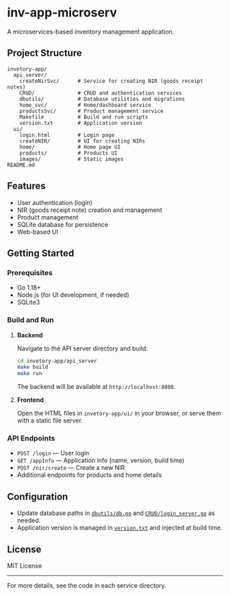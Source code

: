 # inv-app-microserv

A microservices-based inventory management application.

## Project Structure

```
invetory-app/
  api_server/
    createNirSvc/      # Service for creating NIR (goods receipt notes)
    CRUD/              # CRUD and authentication services
    dbutils/           # Database utilities and migrations
    home_svc/          # Home/dashboard service
    productsSvc/       # Product management service
    Makefile           # Build and run scripts
    version.txt        # Application version
  ui/
    login.html         # Login page
    createNIR/         # UI for creating NIRs
    home/              # Home page UI
    products/          # Products UI
    images/            # Static images
README.md
```

## Features

- User authentication (login)
- NIR (goods receipt note) creation and management
- Product management
- SQLite database for persistence
- Web-based UI

## Getting Started

### Prerequisites

- Go 1.18+
- Node.js (for UI development, if needed)
- SQLite3

### Build and Run

1. **Backend**

   Navigate to the API server directory and build:

   ```sh
   cd invetory-app/api_server
   make build
   make run
   ```

   The backend will be available at `http://localhost:8080`.

2. **Frontend**

   Open the HTML files in `invetory-app/ui/` in your browser, or serve them with a static file server.

### API Endpoints

- `POST /login` — User login
- `GET /appInfo` — Application info (name, version, build time)
- `POST /nir/create` — Create a new NIR
- Additional endpoints for products and home details

## Configuration

- Update database paths in [`dbutils/db.go`](invetory-app/api_server/dbutils/db.go) and [`CRUD/login_server.go`](invetory-app/api_server/CRUD/login_server.go) as needed.
- Application version is managed in [`version.txt`](invetory-app/api_server/version.txt) and injected at build time.

## License

MIT License

---

For more details, see the code in each service directory.